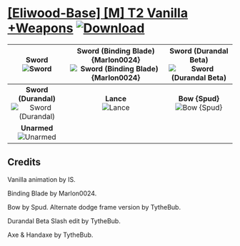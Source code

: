 # [\[Eliwood-Base\] \[M\] T2 Vanilla +Weapons](https://git.io/Jn3kt) [![Download](https://img.shields.io/badge/Download--red?style=social&logo=github)](https://git.io/Jn30b)

| <b>Sword</b><br/><img alt="Sword" src="https://git.io/JnO5Y"/> | <b>Sword (Binding Blade) {Marlon0024}</b><br/><img alt="Sword (Binding Blade) {Marlon0024}" src="https://git.io/JnObh"/> | <b>Sword (Durandal Beta)</b><br/><img alt="Sword (Durandal Beta)" src="https://git.io/JnObw"/> |
| :---: | :---: | :---: |
| <b>Sword (Durandal)</b><br/><img alt="Sword (Durandal)" src="https://git.io/JnOdC"/> | <b>Lance</b><br/><img alt="Lance" src="https://git.io/JnO92"/> | <b>Bow {Spud}</b><br/><img alt="Bow {Spud}" src="https://git.io/JnO98"/> |
| <b>Unarmed</b><br/><img alt="Unarmed" src="https://git.io/JnOAf"/> |

## Credits

Vanilla animation by IS.

Binding Blade by Marlon0024.

Bow by Spud. Alternate dodge frame version by TytheBub.

Durandal Beta Slash edit by TytheBub.

Axe & Handaxe by TytheBub.

